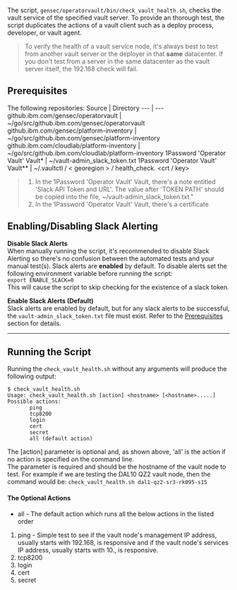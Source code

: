 The script, `gensec/operatorvault/bin/check_vault_health.sh`, checks the vault service of the specified vault server. To provide an thorough test, the script duplicates the actions of a vault client such as a deploy process, developer, or vault agent.

> To verify the health of a vault service node, it's always best to test from another vault server or the deployer in that **same** datacenter. If you don't test from a server in the same datacenter as the vault server itself, the 192.168 check will fail.
 
## Prerequisites
The following repositories:
Source | Directory
--- | ---
github.ibm.com/gensec/operatorvault | ~/go/src/github.ibm.com/gensec/operatorvault
github.ibm.com/gensec/platform-inventory | ~/go/src/github.ibm.com/gensec/platform-inventory
github.ibm.com/cloudlab/platform-inventory | ~/go/src/github.ibm.com/cloudlab/platform-inventory
1Password 'Operator Vault' Vault* | ~/vault-admin_slack_token.txt
1Password 'Operator Vault' Vault** | ~/.vaultctl / < georegion > / health_check. <crt / key>

>1. In the 1Password 'Operator Vault' Vault, there's a note entitled 'Slack API Token and URL'. The value after 'TOKEN PATH' should be copied into the file, ~/vault-admin_slack_token.txt."  
>2. In the 1Password 'Operator Vault' Vault, there's a certificate



## Enabling/Disabling Slack Alerting
**Disable Slack Alerts**  
When manually running the script, it's recommended to disable Slack Alerting so there's no confusion between the automated tests and your manual test(s). Slack alerts are **enabled** by default. To disable alerts set the following environment variable before running the script:  
`export ENABLE_SLACK=0`  
This will cause the script to skip checking for the existence of a slack token.

**Enable Slack Alerts (Default)**  
Slack alerts are enabled by default, but for any slack alerts to be successful, the `vault-admin_slack_token.txt` file must exist. Refer to the [Prerequisites](#Prerequisites) section for details.

***

## Running the Script
Running the `check_vault_health.sh` without any arguments will produce the following output:
```
$ check_vault_health.sh 
Usage: check_vault_health.sh [action] <hostname> [<hostname>.....]
Possible actions:
       ping
       tcp8200
       login
       cert
       secret
       all (default action)
```
The [action] parameter is optional and, as shown above, 'all' is the action if no action is specified on the command line.  
The <hostname> parameter is required and should be the hostname of the vault node to test. For example if we are testing the DAL10 QZ2 vault node, then the command would be:
`check_vault_health.sh dal1-qz2-sr3-rk095-s15`  

#### The Optional Actions
- all - The default action which runs all the below actions in the listed order
1. ping - Simple test to see if the vault node's management IP address, usually starts with 192.168, is responsive and if the vault node's services IP address, usually starts with 10., is responsive.
1. tcp8200
1. login
1. cert
1. secret
